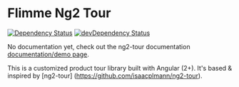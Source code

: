# Flimme Ng2 Tour
[![Dependency Status](https://david-dm.org/isaacplmann/ng2-tour.svg)](https://david-dm.org/isaacplmann/ng2-tour)
[![devDependency Status](https://david-dm.org/isaacplmann/ng2-tour/dev-status.svg)](https://david-dm.org/isaacplmann/ng2-tour?type=dev)

No documentation yet, check out the ng2-tour documentation [documentation/demo page](https://isaacplmann.github.io/ng2-tour).

This is a customized product tour library built with Angular (2+).  It's based & inspired by [ng2-tour] (https://github.com/isaacplmann/ng2-tour).

